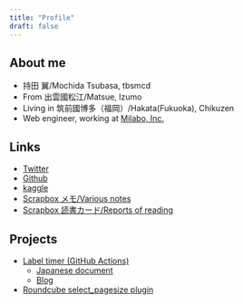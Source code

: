 ```yaml
---
title: "Profile"
draft: false
---
```

## About me
- 持田 翼/Mochida Tsubasa, tbsmcd
- From 出雲國松江/Matsue, Izumo
- Living in 筑前國博多（福岡）/Hakata(Fukuoka), Chikuzen
- Web engineer, working at [Milabo, Inc.](https://mi-labo.co.jp/)

## Links
- [Twitter](https://twitter.com/tbsmcd)
- [Github](https://github.com/tbsmcd)
- [kaggle](https://www.kaggle.com/tbsmcd)
- [Scrapbox メモ/Various notes](https://scrapbox.io/tbsmcd-memo/)
- [Scrapbox 読書カード/Reports of reading](https://scrapbox.io/tbsmcd-reading/)

## Projects
- [Label timer (GitHub Actions)](https://github.com/marketplace/actions/label-timer) 
    - [Japanese document](https://github.com/tbsmcd/label_timer/blob/master/docs/README.ja.md)
    - [Blog](/post/label-timer/)
- [Roundcube select_pagesize plugin](https://github.com/tbsmcd/select_pagesize)
